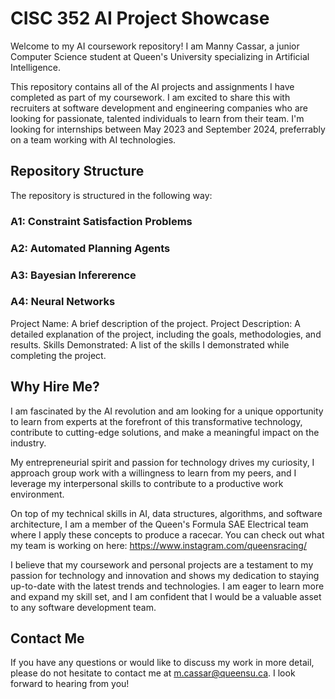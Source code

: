 # CISC 352 AI Project Showcase

Welcome to my AI coursework repository! I am Manny Cassar, a junior Computer Science student at Queen's University specializing in Artificial Intelligence.

This repository contains all of the AI projects and assignments I have completed as part of my coursework. I am excited to share this with recruiters at software development and engineering companies who are looking for passionate, talented individuals to learn from their team. I'm looking for internships between May 2023 and September 2024, preferrably on a team working with AI technologies.

## Repository Structure
The repository is structured in the following way:

### A1: Constraint Satisfaction Problems
### A2: Automated Planning Agents
### A3: Bayesian Infererence
### A4: Neural Networks

Project Name: A brief description of the project.
Project Description: A detailed explanation of the project, including the goals, methodologies, and results.
Skills Demonstrated: A list of the skills I demonstrated while completing the project.

## Why Hire Me?

I am fascinated by the AI revolution and am looking for a unique opportunity to learn from experts at the forefront of this transformative technology, contribute to cutting-edge solutions, and make a meaningful impact on the industry.

My entrepreneurial spirit and passion for technology drives my curiosity, I approach group work with a willingness to learn from my peers, and I leverage my interpersonal skills to contribute to a productive work environment.

On top of my technical skills in AI, data structures, algorithms, and software architecture, I am a member of the Queen's Formula SAE Electrical team where I apply these concepts to produce a racecar. You can check out what my team is working on here: https://www.instagram.com/queensracing/

I believe that my coursework and personal projects are a testament to my passion for technology and innovation and shows my dedication to staying up-to-date with the latest trends and technologies.  I am eager to learn more and expand my skill set, and I am confident that I would be a valuable asset to any software development team.

## Contact Me
If you have any questions or would like to discuss my work in more detail, please do not hesitate to contact me at m.cassar@queensu.ca. I look forward to hearing from you!






